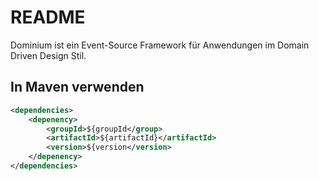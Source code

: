 README
======

Dominium ist ein Event-Source Framework für Anwendungen
im Domain Driven Design Stil.

In Maven verwenden
------------------

```xml
<dependencies>
    <depenency>
        <groupId>${groupId</group>
        <artifactId>${artifactId}</artifactId>
        <version>${version</version>
    </depenency>
</dependencies>
```
